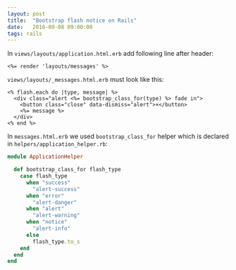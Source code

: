 ```yaml
---
layout: post
title:  "Bootstrap flash notice on Rails"
date:   2016-09-08 09:00:00
tags: rails
---
```


In `views/layouts/application.html.erb` add following line after header:

```erb
<%= render 'layouts/messages' %>
```

`views/layouts/_messages.html.erb` must look like this:

```erb
<% flash.each do |type, message| %>
  <div class="alert <%= bootstrap_class_for(type) %> fade in">
    <button class="close" data-dismiss="alert">×</button>
    <%= message %>
  </div>
<% end %>
```

In `messages.html.erb` we used `bootstrap_class_for` helper which is declared in `helpers/application_helper.rb`:

```ruby
module ApplicationHelper

  def bootstrap_class_for flash_type
    case flash_type
      when "success"
        "alert-success"
      when "error"
        "alert-danger"
      when "alert"
        "alert-warning"
      when "notice"
        "alert-info"
      else
        flash_type.to_s
    end
  end
end
```

